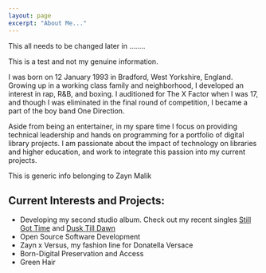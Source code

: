 ```yaml
---
layout: page
excerpt: "About Me..."
---
```


This all needs to be changed later in ........


This is a test and not my genuine information.


I was born on 12 January 1993 in Bradford, West Yorkshire, England. Growing up
in a working class family and neighborhood, I developed an interest in rap, R&B,
and boxing. I auditioned for The X Factor when I was 17, and though I was
eliminated in the final round of competition, I became a part of the boy band
One Direction.

Aside from being an entertainer, in my spare time I focus on providing technical
leadership and hands on programming for a portfolio of digital library projects.
I am passionate about the impact of technology on libraries and higher education,
and work to integrate this passion into my current projects.


This is generic info belonging to Zayn Malik


## Current Interests and Projects:

- Developing my second studio album. Check out my recent singles [Still Got Time](https://www.youtube.com/watch?v=K4ZeDuKF4m8)
and [Dusk Till Dawn](https://www.youtube.com/watch?v=tt2k8PGm-TI)
- Open Source Software Development
- Zayn x Versus, my fashion line for Donatella Versace
- Born-Digital Preservation and Access
- Green Hair
